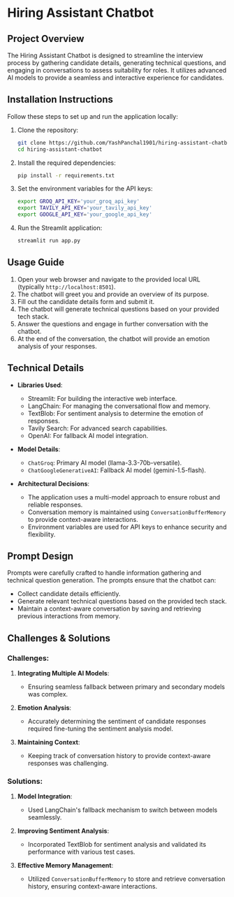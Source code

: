 # Hiring Assistant Chatbot

## Project Overview
The Hiring Assistant Chatbot is designed to streamline the interview process by gathering candidate details, generating technical questions, and engaging in conversations to assess suitability for roles. It utilizes advanced AI models to provide a seamless and interactive experience for candidates.

## Installation Instructions
Follow these steps to set up and run the application locally:

1. Clone the repository:
    ```sh
    git clone https://github.com/YashPanchal1901/hiring-assistant-chatbot.git
    cd hiring-assistant-chatbot
    ```

2. Install the required dependencies:
    ```sh
    pip install -r requirements.txt
    ```

3. Set the environment variables for the API keys:
    ```sh
    export GROQ_API_KEY='your_groq_api_key'
    export TAVILY_API_KEY='your_tavily_api_key'
    export GOOGLE_API_KEY='your_google_api_key'
    ```

4. Run the Streamlit application:
    ```sh
    streamlit run app.py
    ```

## Usage Guide
1. Open your web browser and navigate to the provided local URL (typically `http://localhost:8501`).
2. The chatbot will greet you and provide an overview of its purpose.
3. Fill out the candidate details form and submit it.
4. The chatbot will generate technical questions based on your provided tech stack.
5. Answer the questions and engage in further conversation with the chatbot.
6. At the end of the conversation, the chatbot will provide an emotion analysis of your responses.

## Technical Details
- **Libraries Used**:
  - Streamlit: For building the interactive web interface.
  - LangChain: For managing the conversational flow and memory.
  - TextBlob: For sentiment analysis to determine the emotion of responses.
  - Tavily Search: For advanced search capabilities.
  - OpenAI: For fallback AI model integration.

- **Model Details**:
  - `ChatGroq`: Primary AI model (llama-3.3-70b-versatile).
  - `ChatGoogleGenerativeAI`: Fallback AI model (gemini-1.5-flash).

- **Architectural Decisions**:
  - The application uses a multi-model approach to ensure robust and reliable responses.
  - Conversation memory is maintained using `ConversationBufferMemory` to provide context-aware interactions.
  - Environment variables are used for API keys to enhance security and flexibility.

## Prompt Design
Prompts were carefully crafted to handle information gathering and technical question generation. The prompts ensure that the chatbot can:
- Collect candidate details efficiently.
- Generate relevant technical questions based on the provided tech stack.
- Maintain a context-aware conversation by saving and retrieving previous interactions from memory.

## Challenges & Solutions
### Challenges:
1. **Integrating Multiple AI Models**:
   - Ensuring seamless fallback between primary and secondary models was complex.

2. **Emotion Analysis**:
   - Accurately determining the sentiment of candidate responses required fine-tuning the sentiment analysis model.

3. **Maintaining Context**:
   - Keeping track of conversation history to provide context-aware responses was challenging.

### Solutions:
1. **Model Integration**:
   - Used LangChain's fallback mechanism to switch between models seamlessly.

2. **Improving Sentiment Analysis**:
   - Incorporated TextBlob for sentiment analysis and validated its performance with various test cases.

3. **Effective Memory Management**:
   - Utilized `ConversationBufferMemory` to store and retrieve conversation history, ensuring context-aware interactions.
